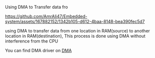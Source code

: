 
Using DMA to Transfer data fro

https://github.com/AmrAli47/Embedded-system/assets/167882152/1342b105-d612-4baa-8148-bea390fec5d7

using DMA to transfer data from one location in RAM(source) to another location in RAM(destination),
This process is done using DMA without interference from the CPU

You can find DMA driver on [DMA](https://github.com/AmrAli47/Embedded-system/tree/origin/STM32F103C8T6%20MCAL%20Layer/MCU%20Peripheral%20drivers/DMA)
